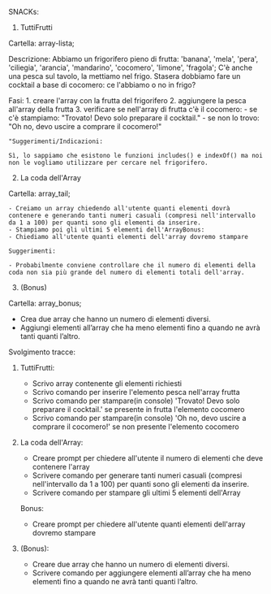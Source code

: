 SNACKs:

1. TuttiFrutti

Cartella: array-lista;

Descrizione:
Abbiamo un frigorifero pieno di frutta: 'banana', 'mela', 'pera', 'ciliegia', 'arancia', 'mandarino', 'cocomero', 'limone', 'fragola';
C'è anche una pesca sul tavolo, la mettiamo nel frigo.
Stasera dobbiamo fare un cocktail a base di cocomero: ce l'abbiamo o no in frigo?

Fasi:
    1. creare l'array con la frutta del frigorifero
    2. aggiungere la pesca all'array della frutta
    3. verificare se nell'array di frutta c'è il cocomero:
    - se c'è stampiamo: "Trovato! Devo solo preparare il cocktail."
    - se non lo trovo: "Oh no, devo uscire a comprare il cocomero!"
    
    "Suggerimenti/Indicazioni:

    Sì, lo sappiamo che esistono le funzioni includes() e indexOf() ma noi non le vogliamo utilizzare per cercare nel frigorifero.

2. La coda dell'Array

Cartella: array_tail;

    - Creiamo un array chiedendo all'utente quanti elementi dovrà contenere e generando tanti numeri casuali (compresi nell'intervallo da 1 a 100) per quanti sono gli elementi da inserire.
    - Stampiamo poi gli ultimi 5 elementi dell'ArrayBonus:
    - Chiediamo all'utente quanti elementi dell'array dovremo stampare
    
    Suggerimenti:
    
    - Probabilmente conviene controllare che il numero di elementi della coda non sia più grande del numero di elementi totali dell'array.

3. (Bonus)

Cartella: array_bonus;
   - Crea due array che hanno un numero di elementi diversi.
   - Aggiungi elementi all’array che ha meno elementi fino a quando ne avrà tanti quanti l’altro.

Svolgimento tracce:

1. TuttiFrutti:
    - Scrivo array contenente gli elementi richiesti
    - Scrivo comando per inserire l'elemento pesca nell'array frutta
    - Scrivo comando per stampare(in console) 'Trovato! Devo solo preparare il cocktail.' se presente in frutta l'elemento cocomero
    - Scrivo comando per stampare(in console) 'Oh no, devo uscire a comprare il cocomero!' se non presente l'elemento cocomero

2. La coda dell'Array:
    - Creare prompt per chiedere all'utente il numero di elementi che deve contenere l'array
    - Scrivere comando per generare tanti numeri casuali (compresi nell'intervallo da 1 a 100) per quanti sono gli elementi da inserire.
    - Scrivere comando per stampare gli ultimi 5 elementi dell'Array
    
    Bonus:
    
    - Creare prompt per chiedere all'utente quanti elementi dell'array dovremo stampare

3. (Bonus):
    - Creare due array che hanno un numero di elementi diversi.
    - Scrivere comando per aggiungere elementi all’array che ha meno elementi fino a quando ne avrà tanti quanti l’altro.